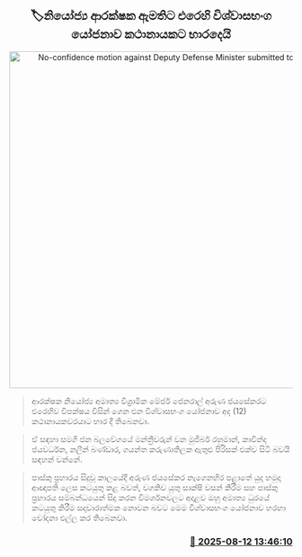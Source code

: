 <p align='center'><b><h2 align='center' title='No-confidence motion against Deputy Defense Minister submitted to Speaker'>🏷නියෝජ්‍ය ආරක්ෂක ඇමතිට එරෙහි විශ්වාසභංග යෝජනාව කථානායකට භාරදෙයි</h2></b></p>
<p align='center'><img src='https://helakuru.sgp1.cdn.digitaloceanspaces.com/esana/images/lib/aruna-jayasekara-nji.jpg' width='600' alt='No-confidence motion against Deputy Defense Minister submitted to Speaker'></p>

> ආරක්ෂක නියෝජ්‍ය අමාත්‍ය විශ්‍රාමික මේජර් ජෙනරාල් අරුණ ජයසේකරට එරෙහිව විපක්ෂය විසින් ගෙන එන විශ්වාසභංග යෝජනාව අද (12) කථානායකවරයාට භාර දී තිබෙනවා.

> ඒ සඳහා සමගි ජන බලවේගයේ මන්ත්‍රීවරුන් වන මුජිබර් රහුමාන්, කාවින්ද ජයවර්ධන, නලීන් බණ්ඩාර, ගයන්ත කරුණාතිලක ඇතුළු පිරිසක් එක්ව සිටි බවයි සඳහන් වන්නේ.

> පාස්කු ප්‍රහාරය සිදුවූ කාලයේදී අරුණ ජයසේකර නැගෙනහිර පළාතේ යුද හමුදා ආඥාපති ලෙස කටයුතු කළ බවත්, වගකිව යුතු සාක්ෂි වසන් කිරීම සහ පාස්කු ප්‍රහාරය සම්බන්ධයෙන් සිදු කරන විමර්ශනවලට අදාළව ඔහු අමාත්‍ය ධුරයේ කටයුතු කිරීම සදාචාරාත්මක නොවන බවට මෙම විශ්වාසභංග යෝජනාව හරහා චෝදනා එල්ල කර තිබෙනවා.



<h3 align='right'><a href='https://www.helakuru.lk/esana/p/112639/'>📅 2025-08-12 13:46:10</a></h3>
